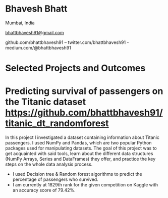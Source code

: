 Bhavesh Bhatt
================
Mumbai, India

bhattbhavesh91@gmail.com

github.com/bhattbhavesh91 – twitter.com/bhattbhavesh91 - medium.com/@bhattbhavesh91

Selected Projects and Outcomes
==============================

**Predicting survival of passengers on the Titanic dataset**
**https://github.com/bhattbhavesh91/titanic_dt_randomforest**
==============================
In this project I investigated a dataset containing information about Titanic passengers.
I used NumPy and Pandas, which are two popular Python packages used for manipulating datasets.
The goal of this project was to get acquainted with said tools, learn about the different data structures (NumPy Arrays, Series and DataFrames) they offer,
and practice the key steps on the whole data analysis process.

- I used Decision tree & Random forest algorithms to predict the percentage of passengers who survived.
- I am currently at 1829th rank for the given competition on Kaggle with an accuracy score of 79.42%.
